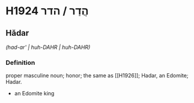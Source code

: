 # H1924 הֲדַר / הדר

## Hădar

_(had-ar' | huh-DAHR | huh-DAHR)_

### Definition

proper masculine noun; honor; the same as [[H1926]]; Hadar, an Edomite; Hadar.

- an Edomite king
